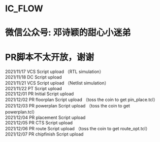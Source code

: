 # IC_FLOW
# 微信公众号: 邓诗颖的甜心小迷弟
# PR脚本不太开放，谢谢
2021/11/17 VCS Script upload （RTL simulation）   
2021/11/18 DC  Script upload  
2021/11/21 VCS Script upload （Netlist simulation）  
2021/11/22 PT  Script upload  
2021/12/01 PR  Initial Script upload  
2021/12/02 PR  floorplan Script upload （toss the coin to get pin_place.tcl）    
2021/12/03 PR  powerplan Script upload （toss the coin to get powerplan.tcl）  
2021/12/04 PR  placement Script upload  
2021/12/05 PR  CTS Script upload  
2021/12/06 PR  route Script upload （toss the coin to get route_opt.tcl）      
2021/12/07 PR  chipfinish Script upload
